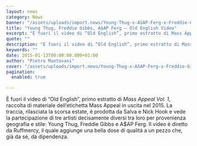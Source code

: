 ```yaml
---
layout: news
category: News
banner: "/assets/uploads/import.news/Young-Thug-x-ASAP-Ferg-x-Freddie-Gibbs-625x400.jpg"
title: "Young Thug, Freddie Gibbs, A$AP Ferg – Old English Video"
excerpt: "È fuori il video di “Old English”, primo estratto di Mass Appeal Vol. 1, raccolta di materiale dell’etichetta Mass Appeal in uscita nel 2015. La traccia, rilasciata la scorsa estate, è prodotta da Salva e Nick Hook e vede la partecipazione di tre artisti decisamente diversi tra loro per provenienza geografia e stile: Young Thug, [&hellip"
quote: ""
description: "È fuori il video di “Old English”, primo estratto di Mass Appeal Vol. 1, raccolta di materiale dell’etichetta Mass Appeal in uscita nel 2015. La traccia, rilasciata la scorsa estate, è prodotta da Salva e Nick Hook e vede la partecipazione di tre artisti decisamente diversi tra loro per provenienza geografia e stile: Young Thug, [&hellip"
keywords: ""
date: 2015-01-13T00:00:00.000+01:00
author: "Pietro Mantovani"
cover: "/assets/uploads/import.news/Young-Thug-x-ASAP-Ferg-x-Freddie-Gibbs-625x400.jpg"
pagination:
  enabled: true

---
```


[](https://hotmc.com/wp-content/uploads/2015/01/Young-Thug-x-ASAP-Ferg-x-Freddie-Gibbs-625x400.jpg)

È fuori il video di “Old English”, primo estratto di _Mass Appeal Vol. 1_, raccolta di materiale dell’etichetta Mass Appeal in uscita nel 2015\. La traccia, rilasciata la scorsa estate, è prodotta da Salva e Nick Hook e vede la partecipazione di tre artisti decisamente diversi tra loro per provenienza geografia e stile: Young Thug, Freddie Gibbs e A$AP Ferg. Il video è diretto da Ruffmercy, il quale aggiunge una bella dose di qualità a un pezzo che, già da sé, dà dipendenza.